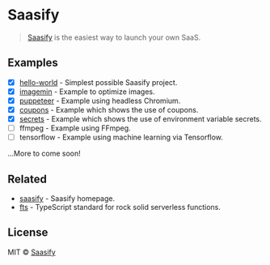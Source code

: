 # Saasify

> [Saasify](https://saasify.sh) is the easiest way to launch your own SaaS.

## Examples

- [x] [hello-world](./hello-world) - Simplest possible Saasify project.
- [x] [imagemin](./imagemin) - Example to optimize images.
- [x] [puppeteer](./puppeteer) - Example using headless Chromium.
- [x] [coupons](./coupons) - Example which shows the use of coupons.
- [x] [secrets](./secrets) - Example which shows the use of environment variable secrets.
- [ ] ffmpeg - Example using FFmpeg.
- [ ] tensorflow - Example using machine learning via Tensorflow.

...More to come soon!

## Related

- [saasify](https://saasify.sh) - Saasify homepage.
- [fts](https://github.com/transitive-bullshit/functional-typescript) - TypeScript standard for rock solid serverless functions.

## License

MIT © [Saasify](https://saasify.sh)
